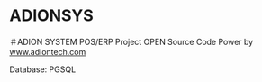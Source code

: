 # ADIONSYS 
＃ADION SYSTEM POS/ERP Project OPEN Source Code
Power by www.adiontech.com

Database: PGSQL 


